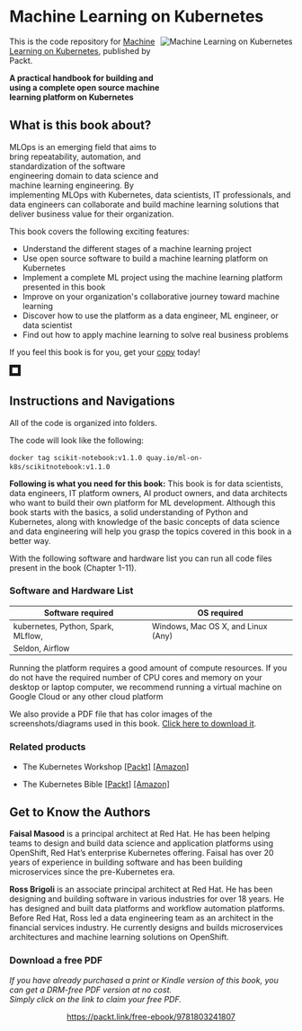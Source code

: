 


# Machine Learning on Kubernetes

<a href="https://www.packtpub.com/product/machine-learning-on-kubernetes/9781803241807?utm_source=github&utm_medium=repository&utm_campaign=9781803241807"><img src="https://static.packt-cdn.com/products/9781803241807/cover/smaller" alt="Machine Learning on Kubernetes" height="256px" align="right"></a>

This is the code repository for [Machine Learning on Kubernetes](https://www.packtpub.com/product/machine-learning-on-kubernetes/9781803241807?utm_source=github&utm_medium=repository&utm_campaign=9781803241807), published by Packt.

**A practical handbook for building and using a complete open source machine learning platform on Kubernetes**

## What is this book about?
MLOps is an emerging field that aims to bring repeatability, automation, and standardization of the software engineering domain to data science and machine learning engineering. By implementing MLOps with Kubernetes, data scientists, IT professionals, and data engineers can collaborate and build machine learning solutions that deliver business value for their organization.

This book covers the following exciting features: 
* Understand the different stages of a machine learning project
* Use open source software to build a machine learning platform on Kubernetes
* Implement a complete ML project using the machine learning platform presented in this book
* Improve on your organization's collaborative journey toward machine learning
* Discover how to use the platform as a data engineer, ML engineer, or data scientist
* Find out how to apply machine learning to solve real business problems

If you feel this book is for you, get your [copy](https://www.amazon.com/dp/B09NC5XJ6D) today!

<a href="https://www.packtpub.com/?utm_source=github&utm_medium=banner&utm_campaign=GitHubBanner"><img src="https://raw.githubusercontent.com/PacktPublishing/GitHub/master/GitHub.png" 
alt="https://www.packtpub.com/" border="5" /></a>


## Instructions and Navigations
All of the code is organized into folders.

The code will look like the following:
```
docker tag scikit-notebook:v1.1.0 quay.io/ml-on-k8s/scikitnotebook:v1.1.0
```

**Following is what you need for this book:**
This book is for data scientists, data engineers, IT platform owners, AI product owners, and data architects who want to build their own platform for ML development. Although this book starts with the basics, a solid understanding of Python and Kubernetes, along with knowledge of the basic concepts of data science and data engineering will help you grasp the topics covered in this book in a better way.

With the following software and hardware list you can run all code files present in the book (Chapter 1-11).

### Software and Hardware List


| Software required                    | OS required                        |
| ------------------------------------ | -----------------------------------|
| kubernetes, Python, Spark, MLflow,   | Windows, Mac OS X, and Linux (Any) |
| Seldon, Airflow                      |                                    |

Running the platform requires a good amount of compute resources. If you do not have
the required number of CPU cores and memory on your desktop or laptop computer, we
recommend running a virtual machine on Google Cloud or any other cloud platform


We also provide a PDF file that has color images of the screenshots/diagrams used in this book. [Click here to download it](https://static.packt-cdn.com/downloads/9781803241807_ColorImages.pdf).


### Related products <Other books you may enjoy>
* The Kubernetes Workshop [[Packt]](https://www.packtpub.com/product/the-kubernetes-workshop/9781838820756?utm_source=github&utm_medium=repository&utm_campaign=9781838820756) [[Amazon]](https://www.amazon.com/dp/1838820752)

* The Kubernetes Bible [[Packt]](https://www.packtpub.com/product/the-kubernetes-bible/9781838827694?utm_source=github&utm_medium=repository&utm_campaign=9781838827694) [[Amazon]](https://www.amazon.com/dp/1838827692)

## Get to Know the Authors
**Faisal Masood**
is a principal architect at Red Hat. He has been helping teams to design and build data science and application platforms using OpenShift, Red Hat’s enterprise Kubernetes offering. Faisal has over 20 years of experience in building software and has been building microservices since the pre-Kubernetes era.

**Ross Brigoli** 
is an associate principal architect at Red Hat. He has been designing and building software in various industries for over 18 years. He has designed and built data platforms and workflow automation platforms. Before Red Hat, Ross led a data engineering team as an architect in the financial services industry. He currently designs and builds microservices architectures and machine learning solutions on OpenShift.
### Download a free PDF

 <i>If you have already purchased a print or Kindle version of this book, you can get a DRM-free PDF version at no cost.<br>Simply click on the link to claim your free PDF.</i>
<p align="center"> <a href="https://packt.link/free-ebook/9781803241807">https://packt.link/free-ebook/9781803241807 </a> </p>